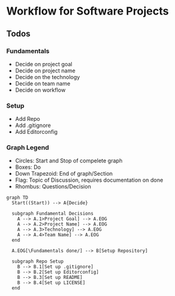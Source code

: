 # Workflow for Software Projects

## Todos

### Fundamentals

- Decide on project goal
- Decide on project name
- Decide on the technology
- Decide on team name
- Decide on workflow

### Setup

- Add Repo
- Add .gitignore
- Add Editorconfig

### Graph Legend

- Circles: Start and Stop of compelete graph
- Boxes: Do
- Down Trapezoid: End of graph/Section
- Flag: Topic of Discussion, requires documentation on done
- Rhombus: Questions/Decision

```mermaid
graph TD
  Start((Start)) --> A{Decide}

  subgraph Fundamental Decisions
    A --> A.1>Project Goal] --> A.EOG
    A --> A.2>Project Name] --> A.EOG
    A --> A.3>Technology] --> A.EOG
    A --> A.4>Team Name] --> A.EOG
  end

  A.EOG[\Fundamentals done/] --> B[Setup Repository]

  subgraph Repo Setup
    B --> B.1[Set up .gitignore]
    B --> B.2[Set up Editorconfig]
    B --> B.3[Set up README]
    B --> B.4[Set up LICENSE]
  end
```
